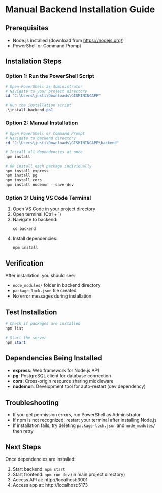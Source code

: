 # Manual Backend Installation Guide

## Prerequisites
- Node.js installed (download from https://nodejs.org/)
- PowerShell or Command Prompt

## Installation Steps

### Option 1: Run the PowerShell Script
```powershell
# Open PowerShell as Administrator
# Navigate to your project directory
cd "C:\Users\justi\Downloads\GISMININGAPP"

# Run the installation script
.\install-backend.ps1
```

### Option 2: Manual Installation
```powershell
# Open PowerShell or Command Prompt
# Navigate to backend directory
cd "C:\Users\justi\Downloads\GISMININGAPP\backend"

# Install all dependencies at once
npm install

# OR install each package individually
npm install express
npm install pg
npm install cors
npm install nodemon --save-dev
```

### Option 3: Using VS Code Terminal
1. Open VS Code in your project directory
2. Open terminal (Ctrl + `)
3. Navigate to backend:
   ```
   cd backend
   ```
4. Install dependencies:
   ```
   npm install
   ```

## Verification
After installation, you should see:
- `node_modules/` folder in backend directory
- `package-lock.json` file created
- No error messages during installation

## Test Installation
```powershell
# Check if packages are installed
npm list

# Start the server
npm start
```

## Dependencies Being Installed
- **express**: Web framework for Node.js API
- **pg**: PostgreSQL client for database connection
- **cors**: Cross-origin resource sharing middleware
- **nodemon**: Development tool for auto-restart (dev dependency)

## Troubleshooting
- If you get permission errors, run PowerShell as Administrator
- If npm is not recognized, restart your terminal after installing Node.js
- If installation fails, try deleting `package-lock.json` and `node_modules/` then retry

## Next Steps
Once dependencies are installed:
1. Start backend: `npm start`
2. Start frontend: `npm run dev` (in main project directory)
3. Access API at: http://localhost:3001
4. Access app at: http://localhost:5173
